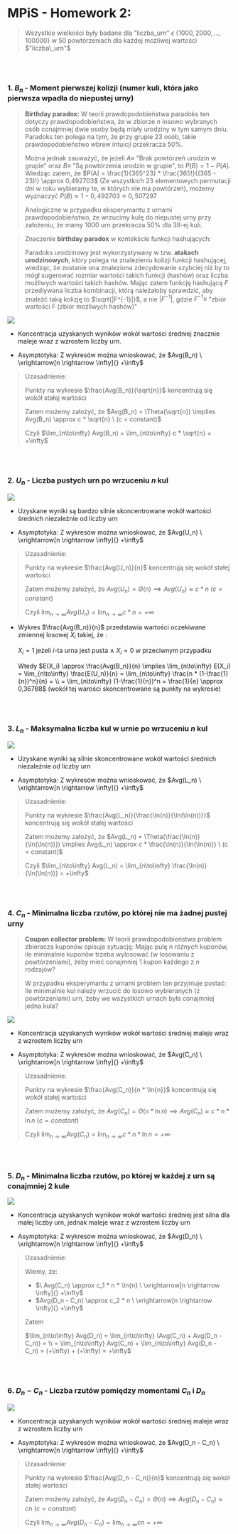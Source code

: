 <script type="text/javascript"
  src="https://cdnjs.cloudflare.com/ajax/libs/mathjax/2.7.0/MathJax.js?config=TeX-AMS_CHTML">
</script>
<script type="text/x-mathjax-config">
  MathJax.Hub.Config({
    tex2jax: {
      inlineMath: [['$','$'], ['\\(','\\)']],
      processEscapes: true},
      jax: ["input/TeX","input/MathML","input/AsciiMath","output/CommonHTML"],
      extensions: ["tex2jax.js","mml2jax.js","asciimath2jax.js","MathMenu.js","MathZoom.js","AssistiveMML.js", "[Contrib]/a11y/accessibility-menu.js"],
      TeX: {
      extensions: ["AMSmath.js","AMSsymbols.js","noErrors.js","noUndefined.js"],
      equationNumbers: {
      autoNumber: "AMS"
      }
    }
  });
</script>

# MPiS - Homework 2:

> Wszystkie wielkości były badane dla "liczba_urn" $\epsilon$ {$1000, 2000, ..., 100000$} w $50$ powtórzeniach dla każdej możliwej wartości $"liczba\_urn"$

<br />
<br />

### **1. $B_n$ - Moment pierwszej kolizji (numer kuli, która jako pierwsza wpadła do niepustej urny)** 

> **Birthday paradox:** W teorii prawdopodobieństwa paradoks ten dotyczy prawdopodobieństwa, że w zbiorze $n$ losowo wybranych osób conajmniej dwie osoby będą miały urodziny w tym samym dniu. Paradoks ten polega na tym, że przy grupie $23$ osób, takie prawdopodobieństwo wbrew intuicji przekracza $50\%$.
>
> Można jednak zauważyć, że jeżeli $A \equiv$ "Brak powtórzeń urodzin w grupie" oraz $B \equiv$ "Są powtórzenia urodzin w grupie", to $P(B) = 1 - P(A)$. Wiedząc zatem, że $P(A) = \frac{1}{365^23} * \frac{365!}{(365 - 23)!} \approx 0,492703$ (Ze wszystkich $23$ elementowych permutacji dni w roku wybieramy te, w których nie ma powtórzeń), możemy wyznaczyć $P(B) \approx 1 - 0,492703 \approx 0,507297$ 
> 
> Analogiczne w przypadku eksperymantu z urnami prawdopodobieństwo, że wrzucimy kulę do niepustej urny przy założeniu, że mamy $1000$ urn przekracza $50\%$ dla $38$-ej kuli.

> Znaczenie **birthday paradox** w kontekście funkcji hashujących:
> 
> Paradoks urodzinowy jest wykorzystywany w tzw. **atakach urodzinowych**, który polega na znalezieniu kolizji funkcji hashującej, wiedząc, że zostanie ona znaleziona zdecydowanie szybciej niż by to mógł sugerować rozmiar wartości takich funkcji (hashów) oraz liczba możliwych wartości takich hashów. Mając zatem funkcję hashującą $F$ przediywana liczba kombinacji, którą należałoby sprawdzić, aby znaleźć taką kolizję to $\sqrt{|F^{-1}|}$, a nie $|F^{-1}|$, gdzie $F^{-1} \equiv$ "zbiór wartości F (zbiór możliwych hashów)"

<div allign="center">

![](plot_images/bn_plot.png)

<div allign="left">

* Koncentracja uzyskanych wyników wokół wartości średniej znacznie maleje wraz z wzrostem liczby urn. 

* Asymptotyka: Z wykresów można wnioskować, że $Avg(B_n) \ \xrightarrow[n \rightarrow \infty]{} +\infty$

> Uzasadnienie:
> 
> Punkty na wykresie $\frac{Avg(B_n)}{\sqrt{n}}$ koncentrują się wokół stałej wartości
> 
> Zatem możemy założyć, że $Avg(B_n) = \Theta(\sqrt{n}) \implies Avg(B_n) \approx c * \sqrt{n} \ (c = constant)$
> 
> Czyli $\lim_{n\to\infty} Avg(B_n) = \lim_{n\to\infty} c * \sqrt{n} = +\infty$

<br />
<br />

### **2. $U_n$ - Liczba pustych urn po wrzuceniu $n$ kul**

<div allign="center">

![](plot_images/un_plot.png)

<div allign="left">

* Uzyskane wyniki są bardzo silnie skoncentrowane wokół wartości średnich niezależnie od liczby urn

* Asymptotyka: Z wykresów można wnioskować, że $Avg(U_n) \ \xrightarrow[n \rightarrow \infty]{} +\infty$

> Uzasadnienie:
> 
> Punkty na wykresie $\frac{Avg(U_n)}{n}$ koncentrują się wokół stałej wartości
> 
> Zatem możemy założyć, że $Avg(U_n) = \Theta(n) \implies Avg(U_n) \approx c * n \ (c = constant)$
> 
> Czyli $\lim_{n\to\infty} Avg(U_n) = \lim_{n\to\infty} c * n = +\infty$

* Wykres $\frac{Avg(B_n)}{n}$ przedstawia wartości oczekiwane zmiennej losowej $X_i$ takiej, że :
  
  $X_i = 1$ jeżeli $i$-ta urna jest pusta $\wedge \ X_i = 0$ w przeciwnym przypadku

  Wtedy $E(X_i) \approx \frac{Avg(B_n)}{n} \implies \lim_{n\to\infty} E(X_i) = \lim_{n\to\infty} \frac{E(U_n)}{n} = \lim_{n\to\infty} \frac{n * (1-\frac{1}{n})^n}{n} = \\ = \lim_{n\to\infty} (1-\frac{1}{n})^n = \frac{1}{e} \approx 0,36788$ (wokół tej warości skoncentrowane są punkty na wykresie)

<br />
<br />

### **3. $L_n$ - Maksymalna liczba kul w urnie po wrzuceniu $n$ kul**

<div allign="center">

![](plot_images/ln_plot.png)

<div allign="left">

* Uzyskane wyniki są silnie skoncentrowane wokół wartości średnich niezależnie od liczby urn

* Asymptotyka: Z wykresów można wnioskować, że $Avg(L_n) \ \xrightarrow[n \rightarrow \infty]{} +\infty$

> Uzasadnienie:
> 
> Punkty na wykresie $\frac{Avg(L_n)}{\frac{\ln(n)}{\ln(\ln(n))}}$ koncentrują się wokół stałej wartości
> 
> Zatem możemy założyć, że $Avg(L_n) = \Theta(\frac{\ln(n)}{\ln(\ln(n))}) \implies Avg(L_n) \approx c * \frac{\ln(n)}{\ln(\ln(n))} \ (c = constant)$
> 
> Czyli $\lim_{n\to\infty} Avg(L_n) = \lim_{n\to\infty} \frac{\ln(n)}{\ln(\ln(n))} = +\infty$

<br />
<br />

### **4. $C_n$ - Minimalna liczba rzutów, po której nie ma żadnej pustej urny**

> **Coupon collector problem:** W teorii prawdopodobieństwa problem zbieracza kuponów opisuje sytuację: Mając pulę $n$ _różnych_ kuponów, ile minimalnie kuponów trzeba wylosować (w losowaniu z powtórzeniami), żeby mieć conajmniej $1$ kupon każdego z $n$ rodzajów?
> 
> W przypadku eksperymantu z urnami problem ten przyjmuje postać: Ile minimalnie kul należy wrzucić do losowo wybieranych (z powtórzeniami) urn, żeby we wszystkich urnach była conajmniej jedna kula?
 
<div allign="center">

![](plot_images/cn_plot.png)

<div allign="left">

* Koncentracja uzyskanych wyników wokół wartości średniej maleje wraz z wzrostem liczby urn

* Asymptotyka: Z wykresów można wnioskować, że $Avg(C_n) \ \xrightarrow[n \rightarrow \infty]{} +\infty$

> Uzasadnienie:
> 
> Punkty na wykresie $\frac{Avg(C_n)}{n * \ln{n}}$ koncentrują się wokół stałej wartości
> 
> Zatem możemy założyć, że $Avg(C_n) = \Theta(n * \ln{n}) \implies Avg(C_n) \approx c * n * \ln{n} \ (c = constant)$
> 
> Czyli $\lim_{n\to\infty} Avg(C_n) = \lim_{n\to\infty} c * n * \ln{n} = +\infty$

<br /> 
<br />

### **5. $D_n$ - Minimalna liczba rzutów, po której w każdej z urn są conajmniej 2 kule** 


<div allign="center">

![](plot_images/dn_plot.png)

<div allign="left">

* Koncentracja uzyskanych wyników wokół wartości średniej jest silna dla małej liczby urn, jednak maleje wraz z wzrostem liczby urn

* Asymptotyka: Z wykresów można wnioskować, że $Avg(D_n) \ \xrightarrow[n \rightarrow \infty]{} +\infty$

> Uzasadnienie:
> 
> Wiemy, że:
> 
> * $\ Avg(C_n) \approx c_1 * n * \ln{n} \ \xrightarrow[n \rightarrow \infty]{} +\infty$ 
> * $Avg(D_n - C_n) \approx c_2 * n \ \xrightarrow[n \rightarrow \infty]{} +\infty$
>
> Zatem 
> 
> $\lim_{n\to\infty} Avg(D_n) = \lim_{n\to\infty} (Avg(C_n) + Avg(D_n - C_n)) = \\ = \lim_{n\to\infty} Avg(C_n) + \lim_{n\to\infty} Avg(D_n - C_n) = (+\infty) + (+\infty) = +\infty$

<br />
<br />

### **6. $D_n - C_n$ - Liczba rzutów pomiędzy momentami $C_n$ i $D_n$**

<div allign="center">

![](plot_images/dn_sub_cn_plot.png)

<div allign="left">

* Koncentracja uzyskanych wyników wokół wartości średniej maleje wraz z wzrostem liczby urn

* Asymptotyka: Z wykresów można wnioskować, że $Avg(D_n - C_n) \ \xrightarrow[n \rightarrow \infty]{} +\infty$

> Uzasadnienie:
> 
> Punkty na wykresie $\frac{Avg(D_n - C_n)}{n}$ koncentrują się wokół stałej wartości
> 
> Zatem możemy założyć, że $Avg(D_n - C_n) = \Theta(n) \implies Avg(D_n - C_n) \approx cn \ (c = constant)$
> 
> Czyli $\lim_{n\to\infty} Avg(D_n - C_n) = \lim_{n\to\infty} cn = +\infty$
